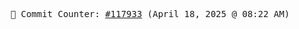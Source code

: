 <p align="center">
    <samp>
        📮 Commit Counter: <a href="https://github.com/Javascript-void0/Javascript-void0/commits/main">#117933</a> (April 18, 2025 @ 08:22 AM)
    </samp>
</p>